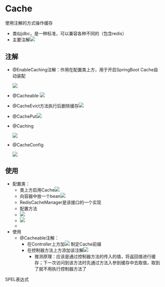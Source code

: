 # Cache

使用注解的方式操作缓存

+ 类似jdbc，是一种标准，可以兼容各种不同的（包含redis）
+ 主要注解![](https://home.innky.xyz:25566/images/202203131845020.png)

## 注解

+ @EnableCaching注解：作用在配置类上方，用于开启SpringBoot Cache自动装配

  ![](https://home.innky.xyz:25566/images/202203131846195.png)

+ @Cacheable  ![](https://home.innky.xyz:25566/images/202203131848049.png)

+ @CacheEvict方法执行后删除缓存![](https://home.innky.xyz:25566/images/202203131852958.png)

+ @CachePut![](https://home.innky.xyz:25566/images/202203131853365.png)

+ @Caching

  ![](https://home.innky.xyz:25566/images/202203131853724.png)

+ @CacheConfig

  ![](https://home.innky.xyz:25566/images/202203131854089.png)

## 使用

+ 配置类：
  + 类上方启用Cache![](https://home.innky.xyz:25566/images/202203131856722.png)
  +  向容器中放一个bean![](https://home.innky.xyz:25566/images/202203131857497.png)
    + RedisCacheManager是该接口的一个实现
    + 配置方法
    + ![](https://home.innky.xyz:25566/images/202203131952606.png)
    + ![](https://home.innky.xyz:25566/images/202203131953144.png)
    +  
+ 使用
  + @Cacheable注解：
    + 在Controller上方加![](https://home.innky.xyz:25566/images/202203132001985.png)
      制定Cache前缀
    + 在控制器方法上方添加该注解![](https://home.innky.xyz:25566/images/202203132003372.png)
      + 推测原理：应该是通过控制器方法的传入的值，将返回值进行缓存；下一次访问到该方法时先通过方法入参到缓存中去取值，取到了就不用执行控制器方法了

SPEL表达式
